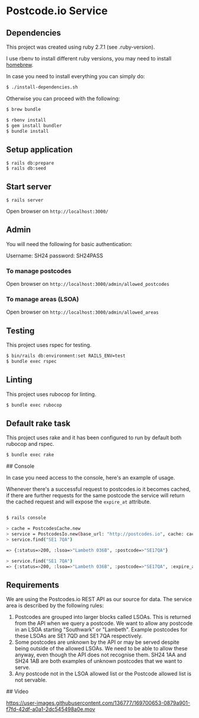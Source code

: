 # Postcode.io Service

## Dependencies

This project was created using ruby 2.7.1 (see .ruby-version).

I use rbenv to install different ruby versions, you may need to install [homebrew](https://brew.sh).


In case you need to install everything you can simply do:


```bash
$ ./install-dependencies.sh
```

Otherwise you can proceed with the following:

```bash
$ brew bundle

$ rbenv install
$ gem install bundler
$ bundle install
```

## Setup application

```
$ rails db:prepare
$ rails db:seed
```

## Start server

```
$ rails server
```

Open browser on `http://localhost:3000/`

## Admin

You will need the following for basic authentication:

Username: SH24
password: SH24PASS

### To manage postcodes

Open browser on `http://localhost:3000/admin/allowed_postcodes`

### To manage areas (LSOA)

Open browser on `http://localhost:3000/admin/allowed_areas`

## Testing

This project uses rspec for testing.

```bash
$ bin/rails db:environment:set RAILS_ENV=test
$ bundle exec rspec
```

## Linting

This project uses rubocop for linting.

```bash
$ bundle exec rubocop
```

## Default rake task

This project uses rake and it has been configured to run by default
both rubocop and rspec.

```bash
$ bundle exec rake
```

## Console

In case you need access to the console, here's an example of usage.

Whenever there's a successful request to postcodes.io it becomes cached,
if there are further requests for the same postcode the service will return
the cached request and will expose the `expire_at` attribute.

```bash

$ rails console

> cache = PostcodesCache.new
> service = PostcodesIo.new(base_url: "http://postcodes.io", cache: cache)
> service.find("SE1 7QA")

=> {:status=>200, :lsoa=>"Lambeth 036B", :postcode=>"SE17QA"}

> service.find("SE1 7QA")
=> {:status=>200, :lsoa=>"Lambeth 036B", :postcode=>"SE17QA", :expire_at=>2022-05-20 22:57:40.446862 +0100}
```

## Requirements

We are using the Postcodes.io REST API as our source for data. The service area is described by the following rules:

1. Postcodes are grouped into larger blocks called LSOAs. This is returned from the API when we query a postcode. We want to allow any postcode in an LSOA starting "Southwark" or "Lambeth". Example postcodes for these LSOAs are SE1 7QD and SE1 7QA respectively.
2. Some postcodes are unknown by the API or may be served despite being outside of the allowed LSOAs. We need to be able to allow these anyway, even though the API does not recognise them. SH24 1AA and SH24 1AB are both examples of unknown postcodes that we want to serve.
3. Any postcode not in the LSOA allowed list or the Postcode allowed list is not servable.


## Video

https://user-images.githubusercontent.com/136777/169700653-0879a901-f7fd-42df-a0a1-2dc545498a0e.mov
